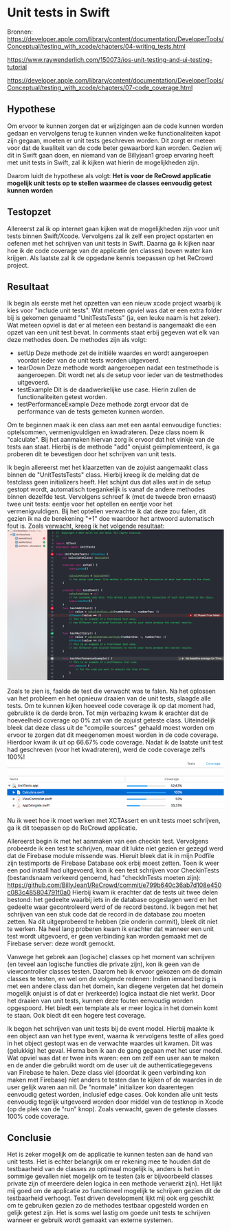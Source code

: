 # Unit tests in Swift
Bronnen: 
https://developer.apple.com/library/content/documentation/DeveloperTools/Conceptual/testing_with_xcode/chapters/04-writing_tests.html

https://www.raywenderlich.com/150073/ios-unit-testing-and-ui-testing-tutorial

https://developer.apple.com/library/content/documentation/DeveloperTools/Conceptual/testing_with_xcode/chapters/07-code_coverage.html

## Hypothese
Om ervoor te kunnen zorgen dat er wijzigingen aan de code kunnen worden gedaan en vervolgens terug te kunnen vinden welke functionaliteiten kapot zijn gegaan, moeten er unit tests geschreven worden. Dit zorgt er meteen voor dat de kwaliteit van de code beter gewaarbord kan worden. Gezien wij dit in Swift gaan doen, en niemand van de Billyjean1 groep ervaring heeft met unit tests in Swift, zal ik kijken wat hierin de mogelijkheden zijn.

Daarom luidt de hypothese als volgt:
**Het is voor de ReCrowd applicatie mogelijk unit tests op te stellen waarmee de classes eenvoudig getest kunnen worden**

## Testopzet
Allereerst zal ik op internet gaan kijken wat de mogelijkheden zijn voor unit tests binnen Swift/Xcode. Vervolgens zal ik zelf een project opstarten en oefenen met het schrijven van unit tests in Swift. Daarna ga ik kijken naar hoe ik de code coverage van de applicatie (en classes) boven water kan krijgen. Als laatste zal ik de opgedane kennis toepassen op het ReCrowd project.


## Resultaat
Ik begin als eerste met het opzetten van een nieuw xcode project waarbij ik kies voor "include unit tests". Wat meteen opviel was dat er een extra folder bij is gekomen genaamd "UnitTestsTests" (ja, een leuke naam is het zeker). Wat meteen opviel is dat er al meteen een bestand is aangemaakt die een opzet van een unit test bevat. In comments staat erbij gegeven wat elk van deze methodes doen. De methodes zijn als volgt: 
* setUp
Deze methode zet de initiële waardes en wordt aangeroepen voordat ieder van de unit tests worden uitgevoerd. 
* tearDown
Deze methode wordt aangeroepen nadat een testmethode is aangeroepen. Dit wordt net als de setup voor ieder van de testmethodes uitgevoerd.
* testExample
Dit is de daadwerkelijke use case. Hierin zullen de functionaliteiten getest worden.
* testPerformanceExample
Deze methode zorgt ervoor dat de performance van de tests gemeten kunnen worden. 

Om te beginnen maak ik een class aan met een aantal eenvoudige functies: optelsommen, vermenigvuldigen en kwadrateren. Deze class noem ik "calculate". Bij het aanmaken hiervan zorg ik ervoor dat het vinkje van de tests aan staat. Hierbij is de methode "add" onjuist geïmplementeerd, ik ga proberen dit te bevestigen door het schrijven van unit tests.

Ik begin allereerst met het klaarzetten van de zojuist aangemaakt class binnen de "UnitTestsTests" class. Hierbij kreeg ik de melding dat de testclass geen initializers heeft. Het schijnt dus dat alles wat in de setup gestopt wordt, automatisch toegankelijk is vanaf de andere methodes binnen dezelfde test. Vervolgens schreef ik (met de tweede bron ernaast) twee unit tests: eentje voor het optellen en eentje voor het vermenigvuldigen. Bij het optellen verwachte ik dat deze zou falen, dit gezien ik na de berekening "+1" doe waardoor het antwoord automatisch fout is. Zoals verwacht, kreeg ik het volgende resultaat:
![Afbeelding 1](https://github.com/BillyJean1/Colin-van-der-Geld/blob/master/Week%206/PoC_2/Afbeelding1.png?raw=true)

Zoals te zien is, faalde de test die verwacht was te falen. Na het oplossen van het probleem en het opnieuw draaien van de unit tests, slaagde alle tests.
Om te kunnen kijken hoeveel code coverage ik op dat moment had, gebruikte ik de derde bron. Tot mijn verbazing kwam ik erachter dat de hoeveelheid coverage op 0% zat van de zojuist geteste class. Uiteindelijk bleek dat deze class uit de "compile sources" gehaald moest worden om ervoor te zorgen dat dit meegenomen moest worden in de code coverage. Hierdoor kwam ik uit op 66.67% code coverage. Nadat ik de laatste unit test had geschreven (voor het kwadrateren), werd de code coverage zelfs 100%!
![Afbeelding 2](https://github.com/BillyJean1/Colin-van-der-Geld/blob/master/Week%206/PoC_2/Afbeelding2.png?raw=true)

Nu ik weet hoe ik moet werken met XCTAssert en unit tests moet schrijven, ga ik dit toepassen op de ReCrowd applicatie. 

Allereerst begin ik met het aanmaken van een checkin test. Vervolgens probeerde ik een test te schrijven, maar dit lukte niet gezien er gezegd werd dat de Firebase module missende was. Hieruit bleek dat ik in mijn Podfile zijn testimports de Firebase Database ook erbij moest zetten. Toen ik weer een pod install had uitgevoerd, kon ik een test schrijven voor CheckinTests (bestandsnaam verkeerd genoemd, had "checkInTests moeten zijn): https://github.com/BillyJean1/ReCrowd/commit/e799b640c36ab7d108e450c083c485804791f0a0
Hierbij kwam ik erachter dat de tests uit twee delen bestond: het gedeelte waarbij iets in de database opgeslagen werd en het gedeelte waar gecontroleerd werd of de record bestond. Ik begon met het schrijven van een stuk code dat de record in de database zou moeten zetten. Na dit uitgeprobeerd te hebben (zie onderin commit), bleek dit niet te werken. Na heel lang proberen kwam ik erachter dat wanneer een unit test wordt uitgevoerd, er geen verbinding kan worden gemaakt met de Firebase server: deze wordt gemockt.

Vanwege het gebrek aan (logische) classes op het moment van schrijven (en teveel aan logische functies die private zijn), kon ik geen van de viewcontroller classes testen. Daarom heb ik ervoor gekozen om de domain classes te testen, en wel om de volgende redenen:
Indien iemand bezig is met een andere class dan het domein, kan diegene vergeten dat het domein mogelijk onjuist is of dat er (verkeerde) logica instaat die niet werkt. Door het draaien van unit tests, kunnen deze fouten eenvoudig worden opgespoord.
Het biedt een template als er meer logica in het domein komt te staan. Ook biedt dit een hogere test coverage.

Ik begon het schrijven van unit tests bij de event model. Hierbij maakte ik een object aan van het type event, waarna ik vervolgens testte of alles goed in het object gestopt was en de verwachte waardes uit kwamen. Dit was (gelukkig) het geval. Hierna ben ik aan de gang gegaan met het user model. Wat opviel was dat er twee inits waren: een om zelf een user aan te maken en de ander die gebruikt wordt om de user uit de authenticatiegegevens van Firebase te halen. Deze class viel (doordat ik geen verbinding kon maken met Firebase) niet anders te testen dan te kijken of de waardes in de user gelijk waren aan nil. De "normale" initializer kon daarentegen eenvoudig getest worden, inclusief edge cases. Ook konden alle unit tests eenvoudig tegelijk uitgevoerd worden door middel van de testknop in Xcode (op de plek van de "run" knop). Zoals verwacht, gaven de geteste classes 100% code coverage.

## Conclusie
Het is zeker mogelijk om de applicatie te kunnen testen aan de hand van unit tests. Het is echter belangrijk om er rekening mee te houden dat de testbaarheid van de classes zo optimaal mogelijk is, anders is het in sommige gevallen niet mogelijk om te testen (als er bijvoorbeeld classes private zijn of meerdere delen logica in een methode verwerkt zijn). Het lijkt mij goed om de applicatie zo functioneel mogelijk te schrijven gezien dit de testbaarheid verhoogt. Test driven development lijkt mij ook erg geschikt om te gebruiken gezien zo de methodes testbaar opgesteld worden en gelijk getest zijn. Het is soms wel lastig om goede unit tests te schrijven wanneer er gebruik wordt gemaakt van externe systemen.

